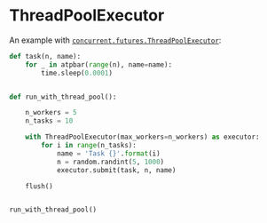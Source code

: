 # ThreadPoolExecutor

An example with [`concurrent.futures.ThreadPoolExecutor`](https://docs.python.org/3/library/concurrent.futures.html#threadpoolexecutor):

```python
def task(n, name):
    for _ in atpbar(range(n), name=name):
        time.sleep(0.0001)


def run_with_thread_pool():

    n_workers = 5
    n_tasks = 10

    with ThreadPoolExecutor(max_workers=n_workers) as executor:
        for i in range(n_tasks):
            name = 'Task {}'.format(i)
            n = random.randint(5, 1000)
            executor.submit(task, n, name)

    flush()


run_with_thread_pool()
```
